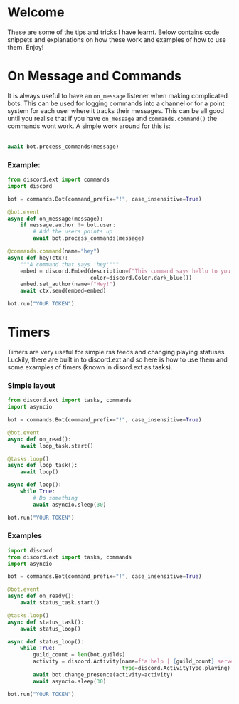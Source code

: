 # Welcome
These are some of the tips and tricks I have learnt. Below contains code snippets and explanations on how these work and examples of how to use them. Enjoy!

# On Message and Commands
It is always useful to have an `on_message` listener when making complicated bots. This can be used for logging commands into a channel or for a point system for each user where it tracks their messages. This can be all good until you realise that if you have `on_message` and `commands.command()` the commands wont work. A simple work around for this is:
<br>
<br>
```python
await bot.process_commands(message)
```

### Example:
```python
from discord.ext import commands
import discord

bot = commands.Bot(command_prefix="!", case_insensitive=True)

@bot.event
async def on_message(message):
    if message.author != bot.user:
        # Add the users points up
        await bot.process_commands(message)

@commands.command(name="hey")
async def hey(ctx):
    """A command that says 'hey'"""
    embed = discord.Embed(description=f"This command says hello to you!", 
                          color=discord.Color.dark_blue())
    embed.set_author(name=f"Hey!")
    await ctx.send(embed=embed) 

bot.run("YOUR TOKEN")
```

# Timers
Timers are very useful for simple rss feeds and changing playing statuses. Luckily, there are built in to discord.ext and so here is how to use them and some examples of timers (known in disord.ext as tasks).
<br>
### Simple layout
```python
from discord.ext import tasks, commands
import asyncio

bot = commands.Bot(command_prefix="!", case_insensitive=True)

@bot.event
async def on_read():
    await loop_task.start()

@tasks.loop()
async def loop_task():
    await loop()

async def loop():
    while True:
        # Do something
        await asyncio.sleep(30)

bot.run("YOUR TOKEN")
```

### Examples
```python
import discord
from discord.ext import tasks, commands
import asyncio

bot = commands.Bot(command_prefix="!", case_insensitive=True)

@bot.event
async def on_ready():
    await status_task.start()

@tasks.loop()
async def status_task():
    await status_loop()

async def status_loop():
    while True:
        guild_count = len(bot.guilds)
        activity = discord.Activity(name=f'a!help | {guild_count} servers!',
                                    type=discord.ActivityType.playing)
        await bot.change_presence(activity=activity)
        await asyncio.sleep(30)

bot.run("YOUR TOKEN")
```
